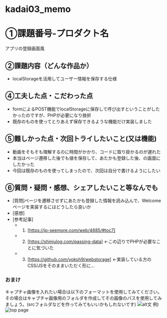 # kadai03_memo
# ①課題番号-プロダクト名

アプリの登録画面風

## ②課題内容（どんな作品か）

- localStorageを活用してユーザー情報を保存する仕様

## ④工夫した点・こだわった点

- formによるPOST機能でlocalStorageに保存して呼び出すということがしたかったのですが、PHPが必要になり挫折
- 既存のものを使ってとりあえず保存できるような機能だけ実装しました

## ⑤難しかった点・次回トライしたいこと(又は機能)

- 動画をそもそも理解するのに時間がかかり、コードに取り掛かるのが遅れた
- 本当はページ遷移した後でも値を保存して、あたかも登録した後、の画面にしたかった
- 今回は既存のものを使ってしまったので、次回は自分で書けるようにしたい

## ⑥質問・疑問・感想、シェアしたいこと等なんでも

- [質問]ページを遷移させずにあたかも登録した情報を読み込んで、Welcomeページを実装するにはどうしたら良いか
- [感想]
- [参考記事]
  - 1. [https://jp-seemore.com/web/4885/#toc7]
  - 2. [https://shinjulog.com/passing-data] ←この辺りでPHPが必要なことに気づいた
  - 3. [https://github.com/yokoh9/webstorage] ←実装している方のCSS/JSをそのままいただく形に...

### おまけ

キャプチャ画像を入れたい場合は以下のフォーマットを使用してみてください。その場合はキャプチャ画像用のフォルダを作成してその画像のパスを使用してみましょう。(srcフォルダなどを作ってみてもいいかもしれないです)
![alt文](画像URL)
例)
![top page](./src/capture1.png)
